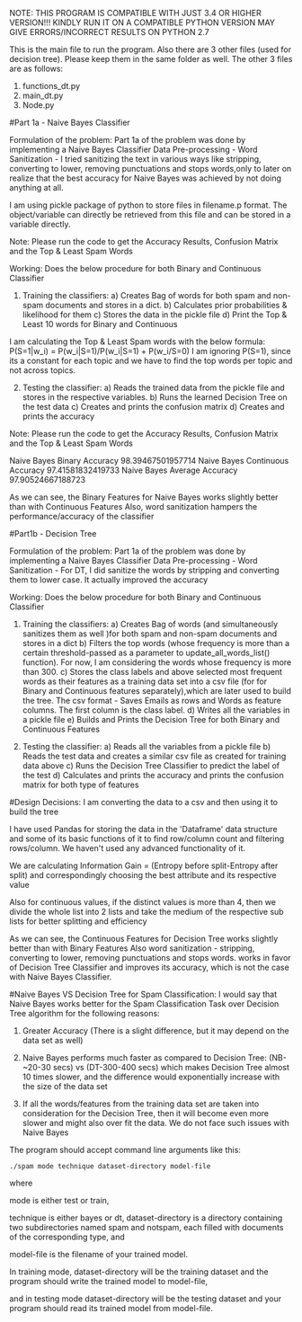 NOTE: THIS PROGRAM IS COMPATIBLE WITH JUST 3.4 OR HIGHER VERSION!!!
KINDLY RUN IT ON A COMPATIBLE PYTHON VERSION
MAY GIVE ERRORS/INCORRECT RESULTS ON PYTHON 2.7

This is the main file to run the program.
Also there are 3 other files (used for decision tree).
Please keep them in the same folder as well.
The other 3 files are as follows:
1) functions_dt.py 
2) main_dt.py
3) Node.py

#Part 1a - Naive Bayes Classifier

Formulation of the problem:
Part 1a of the problem was done by implementing a Naive Bayes Classifier
Data Pre-processing - Word Sanitization - I tried sanitizing the text in various ways like stripping,
converting to lower, removing punctuations and stops words,only to later on realize that the best accuracy
for Naive Bayes was achieved by not doing anything at all.

I am using pickle package of python to store files in filename.p format.
The object/variable can directly be retrieved from this file and can be stored in a variable directly.

Note: Please run the code to get the Accuracy Results, Confusion Matrix and the Top & Least Spam Words

Working:
Does the below procedure for both Binary and Continuous Classifier

1) Training the classifiers:
a) Creates Bag of words for both spam and non-spam documents and stores in a dict.
b) Calculates prior probabilities & likelihood for them
c) Stores the data in the pickle file
d) Print the Top & Least 10 words for Binary and Continuous

I am calculating the Top & Least Spam words with the below formula:
P(S=1|w_i) = P(w_i|S=1)/P(w_i|S=1) + P(w_i/S=0)
I am ignoring P(S=1), since its a constant for each topic and we have to find the top words per topic and
not across topics.

2) Testing the classifier:
a) Reads the trained data from the pickle file and stores in the respective variables.
b) Runs the learned Decision Tree on the test data
c) Creates and prints the confusion matrix
d) Creates and prints the accuracy

Note: Please run the code to get the Accuracy Results, Confusion Matrix and the Top & Least Spam Words

Naive Bayes Binary Accuracy 98.39467501957714
Naive Bayes Continuous Accuracy 97.41581832419733
Naive Bayes Average Accuracy 97.90524667188723

As we can see, the Binary Features for Naive Bayes works slightly better than with Continuous Features
Also, word sanitization hampers the performance/accuracy of the classifier


#Part1b - Decision Tree

Formulation of the problem:
Part 1a of the problem was done by implementing a Naive Bayes Classifier
Data Pre-processing - Word Sanitization - For DT, I did sanitize the words by stripping
and converting them to lower case.
It actually improved the accuracy

Working:
Does the below procedure for both Binary and Continuous Classifier
1) Training the classifiers:
a) Creates Bag of words (and simultaneously sanitizes them as well )for both spam and non-spam documents
and stores in a dict
b) Filters the top words (whose frequency is more than a certain threshold-passed as a
parameter to update_all_words_list() function). For now, I am considering the words whose frequency is more than 300.
c) Stores the class labels and above selected most frequent words as their features as a training data set
into a csv file (for for Binary and Continuous features separately),which are later used to build the tree.
The csv format - Saves Emails as rows and Words as feature columns. The first column is the class label.
d) Writes all the variables in a pickle file
e) Builds and Prints the Decision Tree for both Binary and Continuous Features

2) Testing the classifier:
a) Reads all the variables from a pickle file
b) Reads the test data and creates a similar csv file as created for training data above
c) Runs the Decision Tree Classifier to predict the label of the test
d) Calculates and prints the accuracy and prints the confusion matrix for both type of features

#Design Decisions:
I am converting the data to a csv and then using it to build the tree

I have used Pandas for storing the data in the 'Dataframe' data structure and some of its basic
functions of it to find row/column count and filtering rows/column.
We haven't used any advanced functionality of it.

We are calculating Information Gain = (Entropy before split-Entropy after split) and correspondingly
choosing the best attribute and its respective value

Also for continuous values, if the distinct values is more than 4, then we divide the whole list into 2 lists
and take the medium
of the respective sub lists for better splitting and efficiency


As we can see, the Continuous Features for Decision Tree works slightly better than with Binary Features
Also word sanitization - stripping, converting to lower, removing punctuations and stops words. works in favor of
Decision Tree Classifier and improves its accuracy, which is not the case with Naive Bayes Classifier.


#Naive Bayes VS Decision Tree for Spam Classification:
I would say that Naive Bayes works better for the Spam Classification Task over Decision Tree algorithm
for the following reasons:
1) Greater Accuracy (There is a slight difference, but it may depend on the data set as well)

2) Naive Bayes performs much faster as compared to Decision Tree:
(NB- ~20-30 secs) vs (DT-300-400 secs)
which makes Decision Tree almost 10 times slower, and the difference would exponentially increase with the size of
the data set

3) If all the words/features from the training data set are taken into consideration for the Decision Tree, then it
will become even more slower and might also over fit the data. We do not face such issues with Naive Bayes



The program should accept command line arguments like this:

    ./spam mode technique dataset-directory model-file

where 

mode is either test or train, 

technique is either bayes or dt, dataset-directory is a directory containing two subdirectories named spam and notspam, 
each filled with documents of the corresponding type, and 

model-file is the filename of your trained model. 

In training mode, dataset-directory will be the training dataset and the program should write the trained model to model-file, 

and in testing mode dataset-directory will be the testing dataset and your program should read its trained model from model-file.
